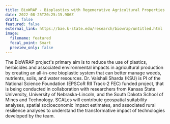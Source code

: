 ```yaml
---
title: BioWRAP - Bioplastics with Regenerative Agricultural Properties
date: 2022-08-25T20:25:15.986Z
draft: false
featured: false
external_link: https://bae.k-state.edu/research/biowrap/untitled.html
image:
  filename: featured
  focal_point: Smart
  preview_only: false
---
```

The BioWRAP project's primary aim is to reduce the use of plastics, herbicides and associated environmental impacts in agricultural production by creating an all-in-one bioplastic system that can better manage weeds, nutrients, soils, and water resources. Dr. Vaishali Sharda (KSU) is PI of the National Science Foundation (EPSCoR RII Track-2 FEC) funded project, that is being conducted in collaboration with researchers from Kansas State University, University of Nebraska-Lincoln, and the South Dakota School of Mines and Technology. SCALes will contribute geospatial suitability analyses, spatial socioeconomic impact estimates, and associated rural resilience analyses to understand the transformative impact of technologies developed by the team.